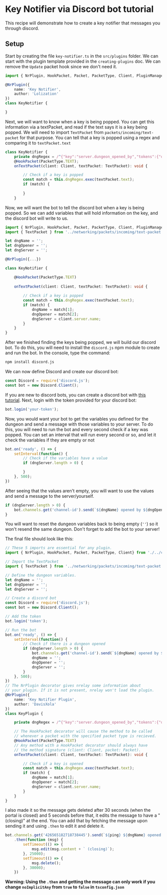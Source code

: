 # Key Notifier via Discord bot tutorial
This recipe will demonstrate how to create a key notifier that messages you through discord.

## Setup
Start by creating the file `key-notifier.ts` in the `src/plugins` folder. We can start with the plugin template provided in the `creating-plugins` doc. We can remove the `Update` packet hook since we don't need it.
```typescript
import { NrPlugin, HookPacket, Packet, PacketType, Client, PluginManager} from './../core/plugin-module';

@NrPlugin({
    name: 'Key Notifier',
    author: 'Lolization'
})
class KeyNotifier {

}

```
Next, we will want to know when a key is being popped. You can get this information via a textPacket, and read if the text says it is a key being popped.
We will need to import `TextPacket` from `packets/incoming/text-packet` for that purpose.
You can tell that a key is popped using a regex and comparing it to `textPacket.text`
```typescript
class KeyNotifier {
    private dngRegex = /^{"key":"server.dungeon_opened_by","tokens":{"dungeon":"(\S.*)", "name":"(\w+)"}}$/;
    @HookPacket(PacketType.TEXT);
    onTextPacket(client: Client, textPacket: TextPacket): void {

        // Check if a key is popped
        const match = this.dngRegex.exec(textPacket.text);
        if (match) {
            
        }
    }
```
Now, we will want the bot to tell the discord bot when a key is being popped. So we can add variables that will hold information on the key, and the discord bot will write to us.
```typescript
import { NrPlugin, HookPacket, Packet, PacketType, Client, PluginManager, Log, LogLevel } from './../core/plugin-module';
import { TextPacket } from '../networking/packets/incoming/text-packet';

let dngName = '';
let dngOpener = '';
let dngServer = '';

@NrPlugin({...})

class KeyNotifier {

    @HookPacket(PacketType.TEXT)
    
    onTextPacket(client: Client, textPacket: TextPacket): void {
        
        // Check if a key is popped
        const match = this.dngRegex.exec(textPacket.text);
        if (match) {
            dngName = match[1];
            dngOpener = match[2];
            dngServer = client.server.name;
        }
    }
}
```




After we finished finding the keys being popped, we will build our discord bot. To do this, you will need to install the `discord.js` npm module to create and run the bot. In the console, type the command:
```bash
npm install discord.js
```
We can now define Discord and create our discord bot:
```typescript
const Discord = require('discord.js');
const bot = new Discord.Client();
```
If you are new to discord bots, you can create a discord bot with [this tutorial](https://twentysix26.github.io/Red-Docs/red_guide_bot_accounts/#creating-a-new-bot-account).
Next, login with the token provided for your discord bot:
```typescript
bot.login('your-token');
```
Now, you would want your bot to get the variables you defined for the dungeon and send a message with those variables to your server. To do this, you will need to run the bot and every second check if a key was popped.
You can set an interval that will run every second or so, and let it check the variables if they are empty or not
```typescript
bot.on('ready', () => {
    setInterval(function() {
        // Check if the variables have a value
        if (dngServer.length > 0) {

        }
    }, 500);
})
```
After seeing that the values aren't empty, you will want to use the values and send a message to the server/yourself.

```typescript
if (dngServer.length > 0) {
    bot.channels.get('channel-id').send(`${dngName} opened by ${dngOpener} in ${dngServer}`)
}
```
You will want to reset the dungeon variables back to being empty (`''`) so it won't resend the same dungeon.
Don't forget to add the bot to your server!

The final file should look like this:
```typescript
// These 5 imports are essential for any plugin.
import { NrPlugin, HookPacket, Packet, PacketType, Client} from './../core/plugin-module';

// Import the TextPacket
import { TextPacket } from '../networking/packets/incoming/text-packet';

// Define the dungeon variables.
let dngName = '';
let dngOpener = '';
let dngServer = '';

// Create a discord bot
const Discord = require('discord.js');
const bot = new Discord.Client();

// Add the token
bot.login('token');

// Run the bot
bot.on('ready', () => {
    setInterval(function() {
        // Check if there is a dungeon opened
        if (dngServer.length > 0) {
            bot.channels.get('channel-id').send(`${dngName} opened by ${dngOpener} in ${dngServer}`)
            dngName = '';
            dngOpener = '';
            dngServer = '';
        }
    }, 500);
})
// The NrPlugin decorator gives nrelay some information about
// your plugin. If it is not present, nrelay won't load the plugin.
@NrPlugin({
    name: 'Key Notifier Plugin',
    author: 'DavisXola'
})
class KeyPlugin {

    private dngRegex = /^{"key":"server.dungeon_opened_by","tokens":{"dungeon":"(\S.*)", "name":"(\w+)"}}$/;

    // The HookPacket decorator will cause the method to be called
    // whenever a packet with the specified packet type is recieved.
    @HookPacket(PacketType.TEXT)
    // Any method with a HookPacket decorator should always have
    // the method signature (client: Client, packet: Packet).
    onTextPacket(client: Client, textPacket: TextPacket): void {

        // Check if a key is opened
        const match = this.dngRegex.exec(textPacket.text);
        if (match) {
            dngName = match[1];
            dngOpener = match[2];
            dngServer = client.server.name;
        }
    }
}
```
I also made it so the message gets deleted after 30 seconds (when the portal is closed) and 5 seconds before that, it edits the message to have a "(closing)" at the end.
You can add that by fetching the message upon sending it and using `.then` to edit it and delete it.
```typescript
bot.channels.get('426565182718738445').send(`${ping} ${dngName} opened by ${dngOpener} in ${dngServer}`)
    .then(function (msg) {
        setTimeout(() => {
            msg.edit(msg.content + ` (closing)`);
        }, 25000);
        setTimeout(() => {
            msg.delete();
        }, 30000);
    })
```
**Warning: Using the `.then` and getting the message can only work if you change `noImplicitAny` from `true` to `false` in `tsconfig.json`**
